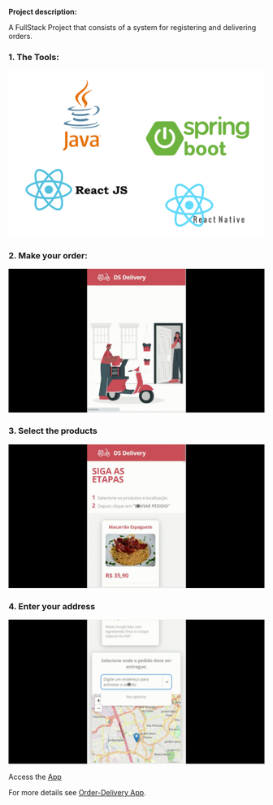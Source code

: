 **Project description:** 

A FullStack Project that consists of a system for registering and delivering orders.

### 1. The Tools:

<img src="https://github.com/vitorstabile/vitorstabile.github.io/blob/master/images/dsdeliver-sds2/java-spring-React.png?raw=true"/>

### 2. Make your order:

<img src="https://github.com/vitorstabile/vitorstabile.github.io/blob/master/images/dsdeliver-sds2/DSDelivery_Trim1.gif?raw=true"/> 

### 3. Select the products

<img src="https://github.com/vitorstabile/vitorstabile.github.io/blob/master/images/dsdeliver-sds2/DSDelivery_Trim2.gif?raw=true"/>

### 4. Enter your address

<img src="https://github.com/vitorstabile/vitorstabile.github.io/blob/master/images/dsdeliver-sds2/DSDelivery_Trim3.gif?raw=true"/> 

Access the [App](https://vitorgarciasds2.netlify.app/)

For more details see [Order-Delivery App](https://github.com/vitorstabile/dsdeliver-sds2).
